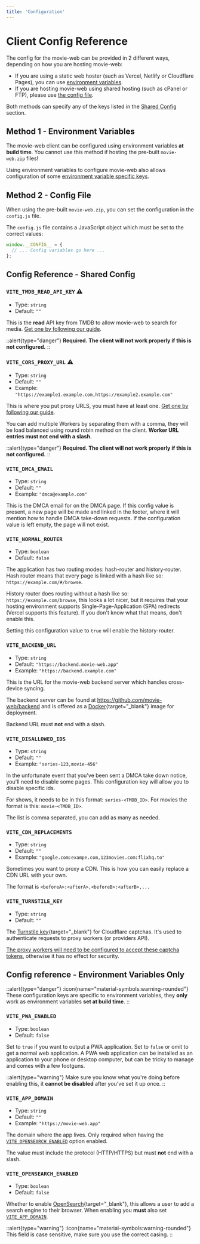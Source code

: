 ```yaml
---
title: 'Configuration'
---
```


# Client Config Reference

The config for the movie-web can be provided in 2 different ways, depending on how you are hosting movie-web:

- If you are using a static web hoster (such as Vercel, Netlify or Cloudflare Pages), you can use [environment variables](#method-1-environment-variables).
- If you are hosting movie-web using shared hosting (such as cPanel or FTP), please use [the config file](#method-2-config-file).

Both methods can specify any of the keys listed in the [Shared Config](#config-reference-shared-config) section.

## Method 1 - Environment Variables

The movie-web client can be configured using environment variables **at build time**. You cannot use this method if hosting the pre-built `movie-web.zip` files!

Using environment variables to configure movie-web also allows configuration of some [environment variable specific keys](#config-reference-environment-variables-only).

## Method 2 - Config File

When using the pre-built `movie-web.zip`, you can set the configuration in the `config.js` file.

The `config.js` file contains a JavaScript object which must be set to the correct values:

```js
window.__CONFIG__ = {
  // ... Config variables go here ...
};
```

## Config Reference - Shared Config

### `VITE_TMDB_READ_API_KEY` ⚠

- Type: `string`
- Default: `""`

This is the **read** API key from TMDB to allow movie-web to search for media. [Get one by following our guide](/client/tmdb).

::alert{type="danger"}
**Required. The client will not work properly if this is not configured.**
::

### `VITE_CORS_PROXY_URL` ⚠

- Type: `string`
- Default: `""`
- Example: `"https://example1.example.com,https://example2.example.com"`

This is where you put proxy URLS, you must have at least one. [Get one by following our guide](/proxy/deploy).

You can add multiple Workers by separating them with a comma, they will be load balanced using round robin method on the client.
**Worker URL entries must not end with a slash.**

::alert{type="danger"}
**Required. The client will not work properly if this is not configured.**
::

### `VITE_DMCA_EMAIL`

- Type: `string`
- Default: `""`
- Example: `"dmca@example.com"`

This is the DMCA email for on the DMCA page. If this config value is present, a new page will be made and linked in the footer, where it will mention how to handle DMCA take-down requests. If the configuration value is left empty, the page will not exist.

### `VITE_NORMAL_ROUTER`

- Type: `boolean`
- Default: `false`

The application has two routing modes: hash-router and history-router.
Hash router means that every page is linked with a hash like so: `https://example.com/#/browse`.

History router does routing without a hash like so: `https://example.com/browse`, this looks a lot nicer, but it requires that your hosting environment supports Single-Page-Application (SPA) redirects (Vercel supports this feature). If you don't know what that means, don't enable this.

Setting this configuration value to `true` will enable the history-router.

### `VITE_BACKEND_URL`

- Type: `string`
- Default: `"https://backend.movie-web.app"`
- Example: `"https://backend.example.com"`

This is the URL for the movie-web backend server which handles cross-device syncing.

The backend server can be found at https://github.com/movie-web/backend and is offered as a [Docker](https://docs.docker.com/get-started/overview/){target="\_blank"} image for deployment.

Backend URL must **not** end with a slash.

### `VITE_DISALLOWED_IDS`

- Type: `string`
- Default: `""`
- Example: `"series-123,movie-456"`

In the unfortunate event that you've been sent a DMCA take down notice, you'll need to disable some pages. This configuration key will allow you to disable specific ids.

For shows, it needs to be in this format: `series-<TMDB_ID>`. For movies the format is this: `movie-<TMDB_ID>`.

The list is comma separated, you can add as many as needed.

### `VITE_CDN_REPLACEMENTS`

- Type: `string`
- Default: `""`
- Example: `"google.com:exampe.com,123movies.com:flixhq.to"`

Sometimes you want to proxy a CDN. This is how you can easily replace a CDN URL with your own.

The format is `<beforeA>:<afterA>,<beforeB>:<afterB>,...`

### `VITE_TURNSTILE_KEY`

- Type: `string`
- Default: `""`

The [Turnstile key](https://dash.cloudflare.com/sign-up?to=/:account/turnstile){target="\_blank"} for Cloudflare captchas. It's used to authenticate requests to proxy workers (or providers API).

[The proxy workers will need to be configured to accept these captcha tokens](../2.proxy/2.configuration.md#turnstile_secret), otherwise it has no effect for security.

## Config reference - Environment Variables Only

::alert{type="danger"}
:icon{name="material-symbols:warning-rounded"} These configuration keys are specific to environment variables, they **only** work as environment variables **set at build time**.
::

### `VITE_PWA_ENABLED`

- Type: `boolean`
- Default: `false`

Set to `true` if you want to output a PWA application. Set to `false` or omit to get a normal web application.
A PWA web application can be installed as an application to your phone or desktop computer, but can be tricky to manage and comes with a few footguns.

::alert{type="warning"}
Make sure you know what you're doing before enabling this, it **cannot be disabled** after you've set it up once.
::

### `VITE_APP_DOMAIN`

- Type: `string`
- Default: `""`
- Example: `"https://movie-web.app"`

The domain where the app lives. Only required when having the [`VITE_OPENSEARCH_ENABLED`](#vite_opensearch_enabled) option enabled.

The value must include the protocol (HTTP/HTTPS) but must **not** end with a slash.

### `VITE_OPENSEARCH_ENABLED`

- Type: `boolean`
- Default: `false`

Whether to enable [OpenSearch](https://developer.mozilla.org/en-US/docs/Web/OpenSearch){target="\_blank"}, this allows a user to add a search engine to their browser. When enabling you **must** also set [`VITE_APP_DOMAIN`](#vite_app_domain).

::alert{type="warning"}
:icon{name="material-symbols:warning-rounded"} This field is case sensitive, make sure you use the correct casing.
::
